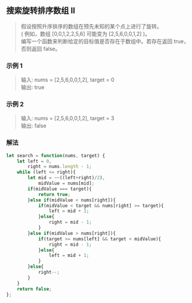 
## 搜索旋转排序数组 II
> 假设按照升序排序的数组在预先未知的某个点上进行了旋转。                         
> ( 例如，数组 [0,0,1,2,2,5,6] 可能变为 [2,5,6,0,0,1,2] )。            
> 编写一个函数来判断给定的目标值是否存在于数组中。若存在返回 true，否则返回 false。    

### 示例 1
> 输入: nums = [2,5,6,0,0,1,2], target = 0            
> 输出: true            

### 示例 2
> 输入: nums = [2,5,6,0,0,1,2], target = 3             
> 输出: false     

### 解法
```javascript 1.8
let search = function(nums, target) {
    let left = 0,
        right = nums.length - 1;
    while (left <= right){
        let mid = ~~((left+right)/2),
            midValue = nums[mid];
        if(midValue === target){
            return true;
        }else if(midValue < nums[right]){
            if(midValue < target && nums[right] >= target){
                left = mid + 1;
            }else{
                right = mid - 1;
            }
        }else if(midValue > nums[right]){
            if(target >= nums[left] && target < midValue){
                right = mid - 1;
            }else{
                left = mid + 1;
            }
        }else{
            right--;
        }
    }
    return false;
};
```

